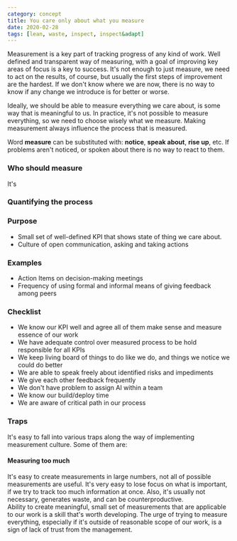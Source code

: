 ```yaml
---
category: concept
title: You care only about what you measure
date: 2020-02-28
tags: [lean, waste, inspect, inspect&adapt]
---
```


Measurement is a key part of tracking progress of any kind of work. Well defined and transparent way of measuring, with a goal of improving key areas of focus is a key to success. It's not enough to just measure, we need to act on the results, of course, but usually the first steps of improvement are the hardest. If we don't know where we are now, there is no way to know if any change we introduce is for better or worse.

Ideally, we should be able to measure everything we care about, is some way that is meaningful to us. In practice, it's not possible to measure everything, so we need to choose wisely what we measure. Making measurement always influence the process that is measured.

Word **measure** can be substituted with: **notice**, **speak about**, **rise up**, etc.
If problems aren't noticed, or spoken about there is no way to react to them.

### Who should measure

It's

### Quantifying the process

### Purpose

* Small set of well-defined KPI that shows state of thing we care about.
* Culture of open communication, asking and taking actions

### Examples

* Action Items on decision-making meetings
* Frequency of using formal and informal means of giving feedback among peers

### Checklist

* We know our KPI well and agree all of them make sense and measure essence of our work
* We have adequate control over measured process to be hold responsible for all KPIs
* We keep living board of things to do like we do, and things we notice we could do better
* We are able to speak freely about identified risks and impediments
* We give each other feedback frequently
* We don't have problem to assign AI within a team
* We know our build/deploy time
* We are aware of critical path in our process

### Traps

It's easy to fall into various traps along the way of implementing measurement culture. Some of them are:

#### Measuring too much

It's easy to create measurements in large numbers, not all of possible measurements are useful. It's very easy to lose focus on what is important, if we try to track too much information at once. Also, it's usually not necessary, generates waste, and can be counterproductive.  
Ability to create meaningful, small set of measurements that are applicable to our work is a skill that's worth developing. The urge of trying to measure everything, especially if it's outside of reasonable scope of our work, is a sign of lack of trust from the management.